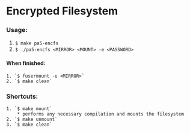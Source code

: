 Encrypted Filesystem
====================

### Usage:
  1. `$ make pa5-encfs`
  2. `$ ./pa5-encfs <MIRROR> <MOUNT> -e <PASSWORD>`

#### When finished: 
	1. `$ fusermount -u <MIRROR>`
	2. `$ make clean` 

### Shortcuts:
	1. `$ make mount` 
		* performs any necessary compilation and mounts the filesystem
	2. `$ make unmount` 
	3. `$ make clean`

